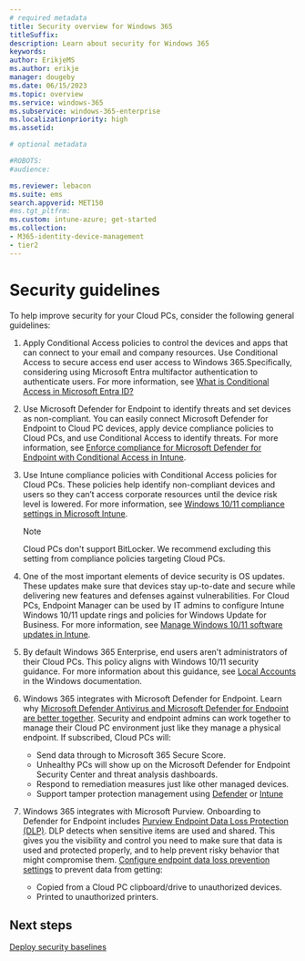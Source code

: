 ```yaml
---
# required metadata
title: Security overview for Windows 365
titleSuffix:
description: Learn about security for Windows 365
keywords:
author: ErikjeMS  
ms.author: erikje
manager: dougeby
ms.date: 06/15/2023
ms.topic: overview
ms.service: windows-365
ms.subservice: windows-365-enterprise
ms.localizationpriority: high
ms.assetid: 

# optional metadata

#ROBOTS:
#audience:

ms.reviewer: lebacon
ms.suite: ems
search.appverid: MET150
#ms.tgt_pltfrm:
ms.custom: intune-azure; get-started
ms.collection:
- M365-identity-device-management
- tier2
---
```


# Security guidelines

To help improve security for your Cloud PCs, consider the following general guidelines:

1. Apply Conditional Access policies to control the devices and apps that can connect to your email and company resources. Use Conditional Access to secure access end user access to Windows 365.Specifically, considering using Microsoft Entra multifactor authentication to authenticate users. For more information, see [What is Conditional Access in Microsoft Entra ID?](/azure/active-directory/conditional-access/overview)
2. Use Microsoft Defender for Endpoint to identify threats and set devices as non-compliant. You can easily connect Microsoft Defender for Endpoint to Cloud PC devices, apply device compliance policies to Cloud PCs, and use Conditional Access to identify threats. For more information, see [Enforce compliance for Microsoft Defender for Endpoint with Conditional Access in Intune](/mem/intune/protect/advanced-threat-protection).  
3. Use Intune compliance policies with Conditional Access policies for Cloud PCs. These policies help identify non-compliant devices and users so they can’t access corporate resources until the device risk level is lowered. For more information, see [Windows 10/11 compliance settings in Microsoft Intune](/mem/intune/protect/compliance-policy-create-windows).

    >[!Note]
    >Cloud PCs don't support BitLocker. We recommend excluding this setting from compliance policies targeting Cloud PCs.

4. One of the most important elements of device security is OS updates. These updates make sure that devices stay up-to-date and secure while delivering new features and defenses against vulnerabilities. For Cloud PCs, Endpoint Manager can be used by IT admins to configure Intune Windows 10/11 update rings and policies for Windows Update for Business. For more information, see [Manage Windows 10/11 software updates in Intune](/mem/intune/protect/windows-update-for-business-configure).  
5. By default Windows 365 Enterprise, end users aren't administrators of their Cloud PCs. This policy aligns with Windows 10/11 security guidance. For more information about this guidance, see [Local Accounts](/windows/security/identity-protection/access-control/local-accounts#sec-restrict-protect-accounts) in the Windows documentation.
6. Windows 365 integrates with Microsoft Defender for Endpoint. Learn why [Microsoft Defender Antivirus and Microsoft Defender for Endpoint are better together](/microsoft-365/security/defender-endpoint/why-use-microsoft-defender-antivirus). Security and endpoint admins can work together to manage their Cloud PC environment just like they manage a physical endpoint. If subscribed, Cloud PCs will:
    - Send data through to Microsoft 365 Secure Score.
    - Unhealthy PCs will show up on the Microsoft Defender for Endpoint Security Center and threat analysis dashboards.
    - Respond to remediation measures just like other managed devices.
    - Support tamper protection management using [Defender](/microsoft-365/security/defender-endpoint/manage-tamper-protection-microsoft-365-defender) or [Intune](/microsoft-365/security/defender-endpoint/manage-tamper-protection-intune)  
7. Windows 365 integrates with Microsoft Purview. Onboarding to Defender for Endpoint includes [Purview Endpoint Data Loss Protection (DLP)](/purview/endpoint-dlp-getting-started). DLP detects when sensitive items are used and shared. This gives you the visibility and control you need to make sure that data is used and protected properly, and to help prevent risky behavior that might compromise them. [Configure endpoint data loss prevention settings](/purview/dlp-configure-endpoint-settings) to prevent data from getting:
    - Copied from a Cloud PC clipboard/drive to unauthorized devices.
    - Printed to unauthorized printers.
    
<!-- ########################## -->
## Next steps

[Deploy security baselines](deploy-security-baselines.md)
